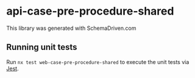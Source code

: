 
# api-case-pre-procedure-shared

This library was generated with SchemaDriven.com

## Running unit tests

Run `nx test web-case-pre-procedure-shared` to execute the unit tests via [Jest](https://jestjs.io).

